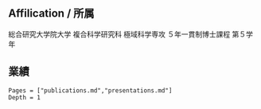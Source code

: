 ## Affilication / 所属

総合研究大学院大学 複合科学研究科 極域科学専攻 ５年一貫制博士課程 第５学年


## 業績
```@contents
Pages = ["publications.md","presentations.md"]
Depth = 1
```
